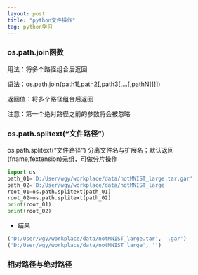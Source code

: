 ```yaml
---
layout: post
title: "python文件操作"
tag: python学习
---
```


### os.path.join函数

用法：将多个路径组合后返回

语法：os.path.join(path1[,path2[,path3[,...[,pathN]]]])

返回值：将多个路径组合后返回

注意：第一个绝对路径之前的参数将会被忽略

### os.path.splitext(“文件路径”)

os.path.splitext(“文件路径”)    分离文件名与扩展名；默认返回(fname,fextension)元组，可做分片操作

~~~python
import os
path_01='D:/User/wgy/workplace/data/notMNIST_large.tar.gar'
path_02='D:/User/wgy/workplace/data/notMNIST_large'
root_01=os.path.splitext(path_01)
root_02=os.path.splitext(path_02)
print(root_01)
print(root_02)

~~~

- 结果

~~~python
('D:/User/wgy/workplace/data/notMNIST_large.tar', '.gar')
('D:/User/wgy/workplace/data/notMNIST_large', '')
~~~

### 相对路径与绝对路径


